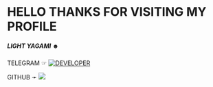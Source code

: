 # HELLO THANKS FOR VISITING MY PROFILE


##### LIGHT YAGAMI ☻

TELEGRAM ☞︎︎︎ <a href="https://t.me/yagiiipa"> <img src="https://img.shields.io/badge/yagami-dev-blue?style=social&logo=telegram" alt="DEVELOPER" /></a>  
 
 
GITHUB ➛ <a href="https://github.com/Lightyagami788" alt="Yagami"><img src="https://img.shields.io/badge/github-Lightyagami788-teal?logo=github" /></a>

